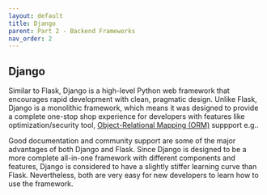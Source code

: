 ```yaml
---
layout: default
title: Django
parent: Part 2 - Backend Frameworks
nav_order: 2
---
```


## Django

Similar to Flask, Django is a high-level Python web framework that encourages rapid development with clean, pragmatic design. Unlike Flask, Django is a monolithic framework, which means it was designed to provide a complete one-stop shop experience for developers with features like optimization/security tool, [Object-Relational Mapping (ORM)](https://en.wikipedia.org/wiki/Object%E2%80%93relational_mapping) suppport e.g..  

Good documentation and community support are some of the major advantages of both Django and Flask. Since Django is designed to be a more complete all-in-one framework with different components and features, Django is considered to have a slightly stiffer learning curve than Flask. Nevertheless, both are very easy for new developers to learn how to use the framework.  